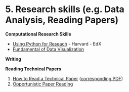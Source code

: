 # 5\. Research skills (e.g. Data Analysis, Reading Papers)

 **Computational Research Skills**

  * [Using Python for Reseach](https://www.edx.org/course/using-python-research-harvardx-ph526x-0) \- Harvard - EdX 
  * [Fundamental of Data Visualization](http://serialmentor.com/blog/2018/1/23/fundamentals-of-data-visualization)



  


 **Writing**

  


 **Reading Technical Papers**

  1. [How to Read a Technical Paper](http://www.cs.jhu.edu/~jason/advice/how-to-read-a-paper.html) ([corresponding PDF](http://www.sigcomm.org/sites/default/files/ccr/papers/2007/July/1273445-1273458.pdf))
  2. [Opportunistic Paper Reading](http://www.pgbovine.net/opportunistic-paper-reading.htm)



### 
